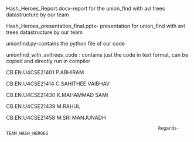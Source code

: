 Hash_Heroes_Report.docx-report for the union_find with avl trees datastructure by our team

Hash_Heroes_presentation_final.pptx- presentation for union_find with avl trees datastructure by our team

unionfind.py-contains the python file of our code

unionfind_with_avltrees_code : contains just the code in text format, can be copied and directly run in compiler



CB.EN.U4CSE21401 P.ABHIRAM

CB.EN.U4CSE21414 C.SAHITHEE VAIBHAV

CB.EN.U4CSE21430 K.MAHAMMAD SAMI

CB.EN.U4CSE21439 M.RAHUL

CB.EN.U4CSE21458 M.SRI MANJUNADH

                                                              Regards-TEAM_HASH_HEROES
